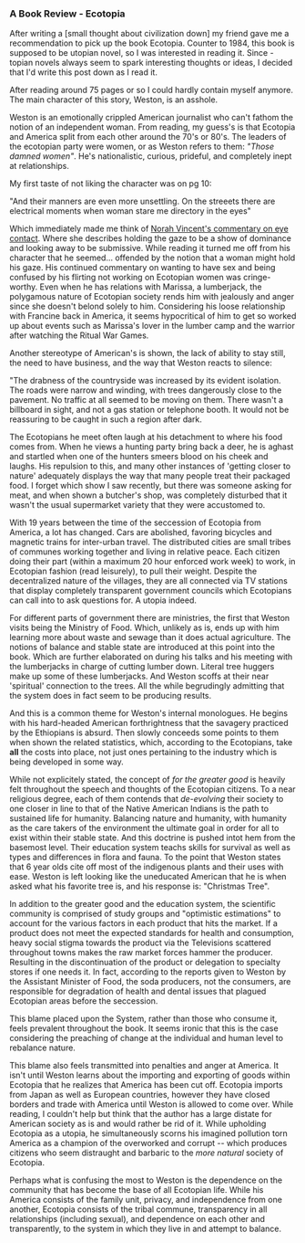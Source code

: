 ### A Book Review - Ecotopia

After writing a [small thought about civilization down] my friend gave me
a recommendation to pick up the book Ecotopia. Counter to 1984, this
book is supposed to be utopian novel, so I was interested in reading it.
Since -topian novels always seem to spark interesting thoughts or ideas,
I decided that I'd write this post down as I read it. 

After reading around 75 pages or so I could hardly contain myself
anymore. The main character of this story, Weston, is an asshole. 

Weston is an emotionally crippled American journalist who can't fathom
the notion of an independent woman. From reading, my guess's is that
Ecotopia and America split from each other around the 70's or 80's.
The leaders of the ecotopian party were women, or as Weston refers to
them: _"Those damned women"_. He's nationalistic, curious, prideful, and
completely inept at relationships. 

My first taste of not liking the character was on pg 10: 

<blockqoute>
"And their manners are even more unsettling. On the streeets there are
electrical moments when woman stare me directory in the eyes"
</blockqoute>

Which immediately made me think of [Norah Vincent's commentary on eye
contact]. Where she describes holding the gaze to be a show of dominance
and looking away to be submissive. While reading it turned me off from
his character that he seemed... offended by the notion that a woman
might hold his gaze. His continued commentary on wanting to have sex and
being confused by his flirting not working on Ecotopian women was
cringe-worthy. Even when he has relations with Marissa, a lumberjack,
the polygamous nature of Ecotopian society rends him with jealously and
anger since she doesn't belond solely to him. Considering his loose
relationship with Francine back in America, it seems hypocritical of him
to get so worked up about events such as Marissa's lover in the lumber
camp and the warrior after watching the Ritual War Games. 

Another stereotype of American's is shown, the lack of ability to stay
still, the need to have business, and the way that Weston reacts to
silence:

<blockqoute>
"The drabness of the countryside was increased by its evident isolation.
The roads were narrow and winding, with trees dangerously close to the
pavement. No traffic at all seemed to be moving on them. There wasn't a
billboard in sight, and not a gas station or telephone booth. It would
not be reassuring to be caught in such a region after dark.
</blockqoute>

The Ecotopians he meet often laugh at his detachment to where his food
comes from. When he views a hunting party bring back a deer, he is
aghast and startled when one of the hunters smeers blood on his cheek
and laughs. His repulsion to this, and many other instances of 'getting
closer to nature' adequately displays the way that many people treat
their packaged food. I forget which show I saw recently, but there was
someone asking for meat, and when shown a butcher's shop, was completely
disturbed that it wasn't the usual supermarket variety that they were
accustomed to. 

With 19 years between the time of the seccession of Ecotopia from
America, a lot has changed. Cars are abolished, favoring bicycles and
magnetic trains for inter-urban travel. The distributed cities are small
tribes of communes working together and living in relative peace. Each
citizen doing their part (within a maximum 20 hour enforced work week)
to work, in Ecotopian fashion (read leisurely), to pull their weight.
Despite the decentralized nature of the villages, they are all connected
via TV stations that display completely transparent government councils
which Ecotopians can call into to ask questions for. A utopia indeed. 

For different parts of government there are ministries, the first that
Weston visits being the Ministry of Food. Which, unlikely as is, ends up
with him learning more about waste and sewage than it does actual
agriculture. The notions of balance and stable state are introduced at
this point into the book. Which are further elaborated on during his
talks and his meeting with the lumberjacks in charge of cutting lumber
down. Literal tree huggers make up some of these lumberjacks. And Weston
scoffs at their near 'spiritual' connection to the trees. All the while
begrudingly admitting that the system does in fact seem to be producing
results. 

And this is a common theme for Weston's internal monologues. He begins
with his hard-headed American forthrightness that the savagery practiced
by the Ethiopians is absurd. Then slowly conceeds some points to them
when shown the related statistics, which, according to the Ecotopians,
take **all** the costs into place, not just ones pertaining to the
industry which is being developed in some way. 

While not explicitely stated, the concept of _for the greater good_ is
heavily felt throughout the speech and thoughts of the Ecotopian
citizens. To a near religious degree, each of them contends that
_de-evolving_ their society to one closer in line to that of the Native
American Indians is the path to sustained life for humanity. Balancing
nature and humanity, with humanity as the care takers of the environment
the ultimate goal in order for all to exist within their stable state.
And this doctrine is pushed intot hem from the basemost level. Their
education system teachs skills for survival as well as types and
differences in flora and fauna. To the point that Weston states that 6
year olds cite off most of the indigenous plants and their uses with
ease. Weston is left looking like the uneducated American that he is
when asked what his favorite tree is, and his response is: "Christmas
Tree". 

In addition to the greater good and the education system, the scientific
community is comprised of study groups and "optimistic estimations" to
account for the various factors in each product that hits the market. If
a product does not meet the expected standards for health and
consumption, heavy social stigma towards the product via the Televisions
scattered throughout towns makes the raw market forces hammer the
producer. Resulting in the discontinuation of the product or delegation
to specialty stores if one needs it. In fact, according to the reports
given to Weston by the Assistant Minister of Food, the soda producers,
not the consumers, are responsible for degradation of health and dental
issues that plagued Ecotopian areas before the seccession. 

This blame placed upon the System, rather than those who consume it,
feels prevalent throughout the book. It seems ironic that this is the
case considering the preaching of change at the individual and human
level to rebalance nature. 

This blame also feels transmitted into penalties and anger at America.
It isn't until Weston learns about the importing and exporting of goods 
within Ecotopia that he realizes that America has been cut off. Ecotopia 
imports from Japan as well as European countries, however they have closed 
borders and trade with America until Weston is allowed to come over. While 
reading, I couldn't help but think that the author has a large distate for 
American society as is and would rather be rid of it. While upholding 
Ecotopia as a utopia, he simultaneously scorns his imagined pollution 
torn America as a champion of the overworked and corrupt -- which 
produces citizens who seem distraught and barbaric to the _more natural_ 
society of Ecotopia. 

Perhaps what is confusing the most to Weston is the dependence on the
community that has become the base of all Ecotopian life. While his
America consists of the family unit, privacy, and independence from one
another, Ecotopia consists of the tribal commune, transparency in all
relationships (including sexual), and dependence on each other and
transparently, to the system in which they live in and attempt to
balance. 




[Norah Vincent's commentary on eye contact]:/writing/political/self-made-man
